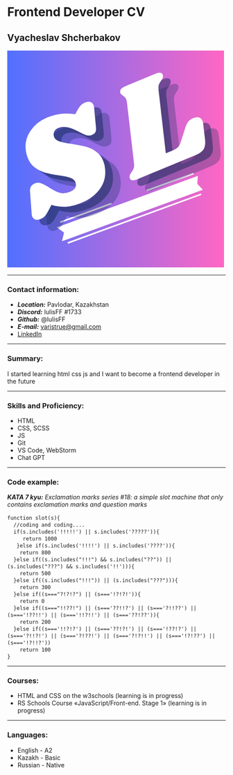 # Frontend Developer CV

## Vyacheslav Shcherbakov

![Face](assets/images/SL_purple.png)

***

### Contact information:
* ***Location:*** Pavlodar, Kazakhstan
* ***Discord:*** lulisFF #1733
* ***Github:*** @lulisFF
* ***E-mail:*** varistrue@gmail.com
* [LinkedIn](https://www.linkedin.com/in/slava-shcherbakov-17a50225b/)

***

### Summary:
I started learning html css js and I want to become a frontend developer in the future

***

### Skills and Proficiency:
* HTML
* CSS, SCSS
* JS
* Git
* VS Code, WebStorm
* Chat GPT

***
### Code example:
***KATA 7 kyu:***
*Exclamation marks series #18: a simple slot machine that only contains exclamation marks and question marks*

```
function slot(s){
  //coding and coding....
  if(s.includes('!!!!!') || s.includes('?????')){
     return 1000
   }else if(s.includes('!!!!') || s.includes('????')){
    return 800
  }else if((s.includes("!!!") && s.includes("??")) || (s.includes("???") && s.includes('!!'))){
    return 500
  }else if((s.includes("!!!")) || (s.includes("???"))){
    return 300
  }else if((s==="?!?!?") || (s==='!?!?!')){
    return 0
  }else if((s==="!!??!") || (s==='??!!?') || (s==='?!!??') || (s==='!??!!') || (s==='!!?!!') || (s==='??!??')){
    return 200
  }else if((s==='!!?!?') || (s==='??!?!') || (s==='!??!?') || (s==='?!!?!') || (s==='?!??!') || (s==='?!?!!') || (s==='!?!??') || (s==='!?!!?'))
    return 100 
}
```

***

### Courses:
* HTML and CSS on the w3schools (learning is in progress)
* RS Schools Course «JavaScript/Front-end. Stage 1» (learning is in progress)

***

### Languages:
* English - A2
* Kazakh - Basic
* Russian - Native
